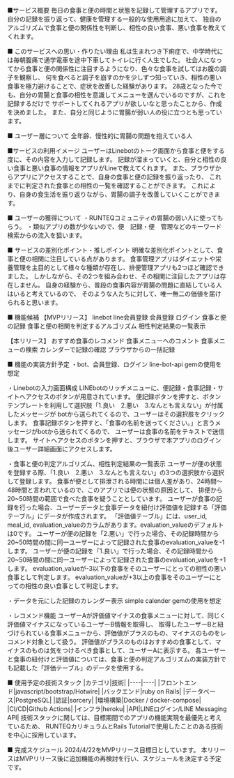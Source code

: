 ■サービス概要
毎日の食事と便の時間と状態を記録して管理するアプリです。
自分の記録を振り返って、健康を管理する一般的な使用用途に加えて、
独自のアルゴリズムで食事と便の関係性を判断し、相性の良い食事、悪い食事を教えてくれます。

■ このサービスへの思い・作りたい理由
私は生まれつき下痢症で、中学時代には毎朝腹痛で通学電車を途中下車してトイレに行く人生でした。
社会人になってから食事と便の関係性に注目するようになり、色々な食事を試してはお腹の調子を観察し、
何を食べると調子を崩すのかを少しずつ知っていき、相性の悪い食事を極力避けることで、症状を改善した経験があります。
28歳となった今でも、自分の胃腸と食事の相性を意識してメニューを選んでいるのですが、これを記録するだけで
サポートしてくれるアプリが欲しいなと思ったことから、作成を決めました。
また、自分と同じように胃腸が弱い人の役に立つとも思っています。

■ ユーザー層について
全年齢、慢性的に胃腸の問題を抱えている人


■サービスの利用イメージ
ユーザーはLinebotのトーク画面から食事と便をする度に、その内容を入力して記録します。
記録が溜まっていくと、自分と相性の良い食事と悪い食事の情報をアプリがLineで教えてくれます。
また、ブラウザからアプリにアクセスすることで、自身の食事と便の記録を振り返ったり、
これまでに判定された食事との相性の一覧を確認することができます。
これにより、自身の食生活を振り返りながら、胃腸の調子を改善していくことができます。

■ ユーザーの獲得について
・RUNTEQコミュニティの胃腸の弱い人に使ってもらう。
・類似アプリの数が少ないので、便　記録・便　管理などのキーワード検索からの流入を狙います。


■ サービスの差別化ポイント・推しポイント
明確な差別化ポイントとして、食事と便の相関に注目している点があります。
食事管理アプリはダイエットや栄養管理を主目的として様々な種類が存在し、排便管理アプリも2つほど確認できました。
しかしながら、その2つを組み合わせ、その相関に注目したアプリは存在しません。
自身の経験から、普段の食事内容が胃腸の問題に直結している人はいると考えているので、
そのような人たちに対して、唯一無二の価値を届けられると思います。

■ 機能候補
【MVPリリース】
linebot
line会員登録
会員登録
ログイン
食事と便の記録
食事と便の相関を判定するアルゴリズム
相性判定結果の一覧表示

【本リリース】
おすすめ食事のレコメンド
食事メニューへのコメント
食事メニューの検索
カレンダーで記録の確認
ブラウザからの一括記録

■ 機能の実装方針予定
・bot、会員登録、ログイン
  line-bot-api gemの使用を想定

・Linebotの入力画面構成
  LINEbotのリッチメニューに、便記録・食事記録・サイトへアクセスのボタンが用意されています。
  便記録ボタンを押すと、ボタンテンプレートを利用して選択肢「1.良い　2.悪い　3.なんとも言えない」が付属したメッセージが
  botから送られてくるので、ユーザーはその選択肢をクリックします。
  食事記録ボタンを押すと、「食事の名前を送ってください。」と言うメッセージがbotから送られてくるので、
  ユーザーは食事の名前をテキストで送信します。
  サイトへアクセスのボタンを押すと、ブラウザで本アプリのログイン後ユーザー詳細画面にアクセスします。

・食事と便の判定アルゴリズム、相性判定結果の一覧表示
  ユーザーが便の状態を登録する際、「1.良い　2.悪い　3.なんとも言えない」の3つの選択肢から選択して登録します。
  食事が便として排泄される時間には個人差があり、24時間〜48時間と言われているので、このアプリでは便の状態の原因として、
  排便から20~50時間の範囲で食べた食事を疑うこととしています。
  ユーザーが食事の記録を行った場合、ユーザーデータと食事データを紐付け評価値を記録する「評価テーブル」にデータが作成されます。
  「評価値テーブル」には、user_id, meal_id, evaluation_valueのカラムがあります。evaluation_valueのデフォルトは0です。
  ユーザーが便の記録を「2.悪い」で行った場合、その記録時間から20~50時間の間に同一ユーザーによって記録された食事のevaluation_valueを-1します。
  ユーザーが便の記録を「1.良い」で行った場合、その記録時間から20~50時間の間に同一ユーザーによって記録された食事のevaluation_valueを+1します。
  evaluation_valueが-3以下の食事をそのユーザーにとっての相性の悪い食事として判定します。
  evaluation_valueが+3以上の食事をそのユーザーにとっての相性の良い食事として判定します。

・データを元にした記録のカレンダー表示
  simple calender gemの使用を想定

・レコメンド機能
  ユーザーAが評価値マイナスの食事メニューに対して、同じく評価値マイナスになっているユーザーB情報を取得し、
  取得したユーザーBと紐づけられている食事メニューから、評価値がプラスのもの、マイナスのものをレコメンド対象として扱う。
  評価値がプラスのものはおすすめの食事として、マイナスのものは気をつけるべき食事として、ユーザーAに表示する。
  各ユーザーと食事の紐付けと評価値については、食事と便の判定アルゴリズムの実装方針でも記載した「評価テーブル」のデータを使用する。

■ 使用予定の技術スタック
|カテゴリ|技術|
|----|----|
|フロントエンド|javascript/bootstrap/Hotwire|
|バックエンド|ruby on Rails|
|データベース|PostgreSQL|
|認証|sorcery|
|環境構築|Docker / docker-compose|
|CI/CD|Github Actions|
|インフラ|heroku|
|API|LINEログイン/LINE Messaging API|
技術スタックに関しては、目標期間でのアプリの機能実現を最優先と考えているため、
RUNTEQカリキュラムとRails Tutorialで使用したことのある技術を中心に採用しています。

■ 完成スケジュール
  2024/4/22をMVPリリース目標日としています。
  本リリースはMVPリリース後に追加機能の再検討を行い、スケジュールを決定する予定です。